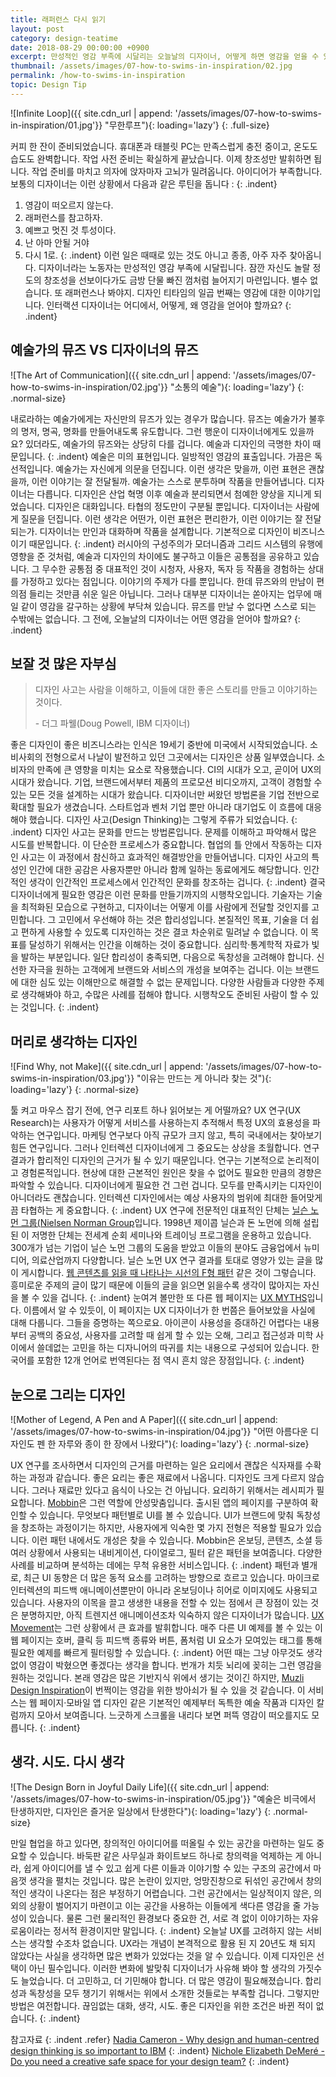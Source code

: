```yaml
---
title: 래퍼런스 다시 읽기
layout: post
category: design-teatime
date: 2018-08-29 00:00:00 +0900
excerpt: 만성적인 영감 부족에 시달리는 오늘날의 디자이너, 어떻게 하면 영감을 얻을 수 있을까요? 디자인 사고를 바탕으로 이를 해결합니다.
thumbnail: /assets/images/07-how-to-swims-in-inspiration/02.jpg
permalink: /how-to-swims-in-inspiration
topic: Design Tip
---
```

![Infinite Loop]({{ site.cdn_url | append: '/assets/images/07-how-to-swims-in-inspiration/01.jpg'}} "무한루프"){: loading='lazy'}
{: .full-size}

커피 한 잔이 준비되었습니다. 휴대폰과 태블릿 PC는 만족스럽게 충전 중이고, 온도도 습도도 완벽합니다. 작업 사전 준비는 확실하게 끝났습니다. 이제 창조성만 발휘하면 됩니다. 작업 준비를 마치고 의자에 앉자마자 고뇌가 밀려옵니다. 아이디어가 부족합니다. 보통의 디자이너는 이런 상황에서 다음과 같은 루틴을 돕니다 :
{: .indent}
1. 영감이 떠오르지 않는다.
2. 래퍼런스를 참고하자.
3. 예쁘고 멋진 것 투성이다.
4. 난 아마 안될 거야
5. 다시 1로.
{: .indent}
이런 일은 때때로 있는 것도 아니고 종종, 아주 자주 찾아옵니다. 디자이너라는 노동자는 만성적인 영감 부족에 시달립니다. 잠깐 자신도 놀랄 정도의 창조성을 선보이다가도 금방 단물 빠진 껌처럼 늘어지기 마련입니다. 별수 없습니다. 또 래퍼런스나 봐야지. 디자인 티타임의 일곱 번째는 영감에 대한 이야기입니다. 인터랙션 디자이너는 어디에서, 어떻게, 왜 영감을 얻어야 할까요?
{: .indent}

## 예술가의 뮤즈 VS 디자이너의 뮤즈

![The Art of Communication]({{ site.cdn_url | append: '/assets/images/07-how-to-swims-in-inspiration/02.jpg'}} "소통의 예술"){: loading='lazy'}
{: .normal-size}

내로라하는 예술가에게는 자신만의 뮤즈가 있는 경우가 많습니다. 뮤즈는 예술가가 불후의 명저, 명곡, 명화를 만들어내도록 유도합니다. 그런 행운이 디자이너에게도 있을까요? 있더라도, 예술가의 뮤즈와는 상당히 다를 겁니다. 예술과 디자인의 극명한 차이 때문입니다.
{: .indent}
예술은 미의 표현입니다. 일방적인 영감의 표출입니다. 가끔은 독선적입니다. 예술가는 자신에게 의문을 던집니다. 이런 생각은 맞을까, 이런 표현은 괜찮을까, 이런 이야기는 잘 전달될까. 예술가는 스스로 분투하며 작품을 만들어냅니다. 디자이너는 다릅니다. 디자인은 산업 혁명 이후 예술과 분리되면서 첨예한 양상을 지니게 되었습니다. 디자인은 대화입니다. 타협의 정도만이 구분될 뿐입니다. 디자이너는 사람에게 질문을 던집니다. 이런 생각은 어떤가, 이런 표현은 편리한가, 이런 이야기는 잘 전달되는가. 디자이너는 만인과 대화하며 작품을 설계합니다. 기본적으로 디자인이 비즈니스이기 때문입니다.
{: .indent}
러시아의 구성주의가 모더니즘과 그리드 시스템의 유행에 영향을 준 것처럼, 예술과 디자인의 차이에도 불구하고 이들은 공통점을 공유하고 있습니다. 그 무수한 공통점 중 대표적인 것이 시청자, 사용자, 독자 등 작품을 경험하는 상대를 가정하고 있다는 점입니다. 이야기의 주제가 다를 뿐입니다. 한데 뮤즈와의 만남이 편의점 들리는 것만큼 쉬운 일은 아닙니다. 그러나 대부분 디자이너는 쏟아지는 업무에 매일 같이 영감을 갈구하는 상황에 부닥쳐 있습니다. 뮤즈를 만날 수 없다면 스스로 되는 수밖에는 없습니다. 그 전에, 오늘날의 디자이너는 어떤 영감을 얻어야 할까요?
{: .indent}

## 보잘 것 많은 자부심

>디자인 사고는 사람을 이해하고, 이들에 대한 좋은 스토리를 만들고 이야기하는 것이다.
>
>-&nbsp;더그 파웰(Doug Powell, IBM 디자이너)

좋은 디자인이 좋은 비즈니스라는 인식은 19세기 중반에 미국에서 시작되었습니다. 소비사회의 전형으로서 나날이 발전하고 있던 그곳에서는 디자인은 상품 일부였습니다. 소비자의 만족에 큰 영향을 미치는 요소로 작용했습니다. CI의 시대가 오고, 곧이어 UX의 시대가 왔습니다. 기업, 브랜드에서부터 제품의 프로모션 비디오까지, 고객이 경험할 수 있는 모든 것을 설계하는 시대가 왔습니다. 디자이너만 써왔던 방법론을 기업 전반으로 확대할 필요가 생겼습니다. 스타트업과 벤처 기업 뿐만 아니라 대기업도 이 흐름에 대응해야 했습니다. 디자인 사고(Design Thinking)는 그렇게 주류가 되었습니다.
{: .indent}
디자인 사고는 문화를 만드는 방법론입니다. 문제를 이해하고 파악해서 많은 시도를 반복합니다. 이 단순한 프로세스가 중요합니다. 협업의 틀 안에서 작동하는 디자인 사고는 이 과정에서 참신하고 효과적인 해결방안을 만들어냅니다. 디자인 사고의 특성인 인간에 대한 공감은 사용자뿐만 아니라 함께 일하는 동료에게도 해당합니다. 인간적인 생각이 인간적인 프로세스에서 인간적인 문화를 창조하는 겁니다.
{: .indent}
결국 디자이너에게 필요한 영감은 이런 문화를 만들기까지의 시행착오입니다. 기술자는 기술을 최적화된 모습으로 구현하고, 디자이너는 어떻게 이를 사람에게 전달할 것인지를 고민합니다. 그 고민에서 우선해야 하는 것은 합리성입니다. 본질적인 목표, 기술을 더 쉽고 편하게 사용할 수 있도록 디자인하는 것은 결코 차순위로 밀려날 수 없습니다. 이 목표를 달성하기 위해서는 인간을 이해하는 것이 중요합니다. 심리학·통계학적 자료가 빛을 발하는 부분입니다. 일단 합리성이 충족되면, 다음으로 독창성을 고려해야 합니다. 신선한 자극을 원하는 고객에게 브랜드와 서비스의 개성을 보여주는 겁니다. 이는 브랜드에 대한 심도 있는 이해만으로 해결할 수 없는 문제입니다. 다양한 사람들과 다양한 주제로 생각해봐야 하고, 수많은 사례를 접해야 합니다. 시행착오도 준비된 사람이 할 수 있는 것입니다.
{: .indent}

## 머리로 생각하는 디자인

![Find Why, not Make]({{ site.cdn_url | append: '/assets/images/07-how-to-swims-in-inspiration/03.jpg'}} "이유는 만드는 게 아니라 찾는 것"){: loading='lazy'}
{: .normal-size}

툴 켜고 마우스 잡기 전에, 연구 리포트 하나 읽어보는 게 어떨까요? UX 연구(UX Research)는 사용자가 어떻게 서비스를 사용하는지 추적해서 특정 UX의 효용성을 파악하는 연구입니다. 마케팅 연구보다 아직 규모가 크지 않고, 특히 국내에서는 찾아보기 힘든 연구입니다. 그러나 인터렉션 디자이너에게 그 중요도는 상상을 초월합니다. 연구 결과가 합리적인 디자인의 근거가 될 수 있기 때문입니다. 연구는 기본적으로 논리적이고 경험론적입니다. 현상에 대한 근본적인 원인은 찾을 수 없어도 필요한 만큼의 경향은 파악할 수 있습니다. 디자이너에게 필요한 건 그런 겁니다. 모두를 만족시키는 디자인이 아니더라도 괜찮습니다. 인터렉션 디자인에서는 예상 사용자의 범위에 최대한 들어맞게끔 타협하는 게 중요합니다.
{: .indent}
UX 연구에 전문적인 대표적인 단체는 [닐슨 노먼 그룹(Nielsen Norman Group](https://www.nngroup.com/)입니다. 1998년 제이콥 닐슨과 돈 노먼에 의해 설립된 이 저명한 단체는 전세계 순회 세미나와 트레이닝 프로그램을 운용하고 있습니다. 300개가 넘는 기업이 닐슨 노먼 그룹의 도움을 받았고 이들의 분야도 금융업에서 뉴미디어, 의료산업까지 다양합니다. 닐슨 노먼 UX 연구 결과를 토대로 영양가 있는 글을 많이 게시합니다. [웹 콘텐츠를 읽을 때 나타나는 시선의 F형 패턴](https://www.nngroup.com/articles/f-shaped-pattern-reading-web-content-discovered/) 같은 것이 그렇습니다. 흥미로운 주제의 글이 많기 때문에 이들의 글을 읽으면 읽을수록 생각이 많아지는 자신을 볼 수 있을 겁니다.
{: .indent}
눈여겨 볼만한 또 다른 웹 페이지는 [UX MYTHS](https://uxmyths.com/)입니다. 이름에서 알 수 있듯이, 이 페이지는 UX 디자이너가 한 번쯤은 들어보았을 사실에 대해 다룹니다. 그들을 증명하는 쪽으로요. 아이콘이 사용성을 증대하긴 어렵다는 내용부터 공백의 중요성, 사용자를 고려할 때 쉽게 할 수 있는 오해, 그리고 접근성과 미학 사이에서 쓸데없는 고민을 하는 디자니어의 따귀를 치는 내용으로 구성되어 있습니다. 한국어를 포함한 12개 언어로 번역된다는 점 역시 흔치 않은 장점입니다.
{: .indent}

## 눈으로 그리는 디자인

![Mother of Legend, A Pen and A Paper]({{ site.cdn_url | append: '/assets/images/07-how-to-swims-in-inspiration/04.jpg'}} "어떤 아름다운 디자인도 펜 한 자루와 종이 한 장에서 나왔다"){: loading='lazy'}
{: .normal-size}

UX 연구를 조사하면서 디자인의 근거를 마련하는 일은 요리에서 괜찮은 식자재를 수확하는 과정과 같습니다. 좋은 요리는 좋은 재료에서 나옵니다. 디자인도 크게 다르지 않습니다. 그러나 재료만 있다고 음식이 나오는 건 아닙니다. 요리하기 위해서는 레시피가 필요합니다. [Mobbin](https://mobbin.design/)은 그런 역할에 안성맞춤입니다. 출시된 앱의 페이지를 구분하여 확인할 수 있습니다. 무엇보다 패턴별로 UI를 볼 수 있습니다. UI가 브랜드에 맞춰 독창성을 창조하는 과정이기는 하지만, 사용자에게 익숙한 몇 가지 전형은 적용할 필요가 있습니다. 이런 패턴 내에서도 개성은 찾을 수 있습니다. Mobbin은 온보딩, 콘텐츠, 소셜 등 여러 상황에서 사용되는 내비게이션, 다이얼로그, 필터 같은 패턴을 보여줍니다. 다양한 사례를 비교하며 분석하는 데에는 무척 유용한 서비스입니다.
{: .indent}
패턴과 별개로, 최근 UI 동향은 더 많은 동적 요소를 고려하는 방향으로 흐르고 있습니다. 마이크로인터렉션의 피드백 애니메이션뿐만이 아니라 온보딩이나 히어로 이미지에도 사용되고 있습니다. 사용자의 이목을 끌고 생생한 내용을 전할 수 있는 점에서 큰 장점이 있는 것은 분명하지만, 아직 트렌지션 애니메이션조차 익숙하지 않은 디자이너가 많습니다. [UX Movement](https://uimovement.com/?ref=koreawebdesign.com)는 그런 상황에서 큰 효과를 발휘합니다. 매주 다른 UI 예제를 볼 수 있는 이 웹 페이지는 호버, 클릭 등 피드백 종류와 버튼, 폼처럼 UI 요소가 모여있는 태그를 통해 필요한 예제를 빠르게 필터링할 수 있습니다.
{: .indent}
어떤 때는 그냥 아무것도 생각 없이 영감이 박혔으면 좋겠다는 생각을 합니다. 번개가 치듯 뇌리에 꽂히는 그런 영감을 원하는 것입니다. 본래 영감은 많은 기반지식 위에서 생기는 것이긴 하지만, [Muzli Design Inspiration](https://muz.li/)이 번쩍이는 영감을 위한 방아쇠가 될 수 있을 것 같습니다. 이 서비스는 웹 페이지·모바일 앱 디자인 같은 기본적인 예제부터 독특한 예술 작품과 디자인 칼럼까지 모아서 보여줍니다. 느긋하게 스크롤을 내리다 보면 퍼뜩 영감이 떠오를지도 모릅니다.
{: .indent}

## 생각. 시도. 다시 생각

![The Design Born in Joyful Daily Life]({{ site.cdn_url | append: '/assets/images/07-how-to-swims-in-inspiration/05.jpg'}} "예술은 비극에서 탄생하지만, 디자인은 즐거운 일상에서 탄생한다"){: loading='lazy'}
{: .normal-size}

만일 협업을 하고 있다면, 창의적인 아이디어를 떠올릴 수 있는 공간을 마련하는 일도 중요할 수 있습니다. 바둑판 같은 사무실과 화이트보드 하나로 창의력을 억제하는 게 아니라, 쉽게 아이디어를 낼 수 있고 쉽게 다른 이들과 이야기할 수 있는 구조의 공간에서 마음껏 생각을 펼치는 것입니다. 많은 논란이 있지만, 엉망진창으로 뒤섞인 공간에서 창의적인 생각이 나온다는 점은 부정하기 어렵습니다. 그런 공간에서는 일상적이지 않은, 의외의 상황이 벌어지기 마련이고 이는 공간을 사용하는 이들에게 색다른 영감을 줄 가능성이 있습니다. 물론 그런 물리적인 환경보다 중요한 건, 서로 격 없이 이야기하는 자유로움이라는 정서적 환경이지만 말입니다.
{: .indent}
오늘날 UX를 고려하지 않는 서비스는 생각할 수조차 없습니다. UX라는 개념이 본격적으로 활용 된 지 20년도 채 되지 않았다는 사실을 생각하면 많은 변화가 있었다는 것을 알 수 있습니다. 이제 디자인은 선택이 아닌 필수입니다. 이러한 변화에 발맞춰 디자이너가 사유해 봐야 할 생각의 가짓수도 늘었습니다. 더 고민하고, 더 기민해야 합니다. 더 많은 영감이 필요해졌습니다. 합리성과 독창성을 모두 챙기기 위해서는 위에서 소개한 것들로는 부족할 겁니다. 그렇지만 방법은 여전합니다. 끊임없는 대화, 생각, 시도. 좋은 디자인을 위한 조건은 바뀐 적이 없습니다.
{: .indent}

참고자료
{: .indent .refer}
[Nadia Cameron - Why design and human-centred design thinking is so important to IBM](https://www.cmo.com.au/article/620780/why-design-human-centred-design-thinking-important-ibm/)
{: .indent}
[Nichole Elizabeth DeMeré - Do you need a creative safe space for your design team?](https://www.invisionapp.com/blog/design-team-safe-space/)
{: .indent}